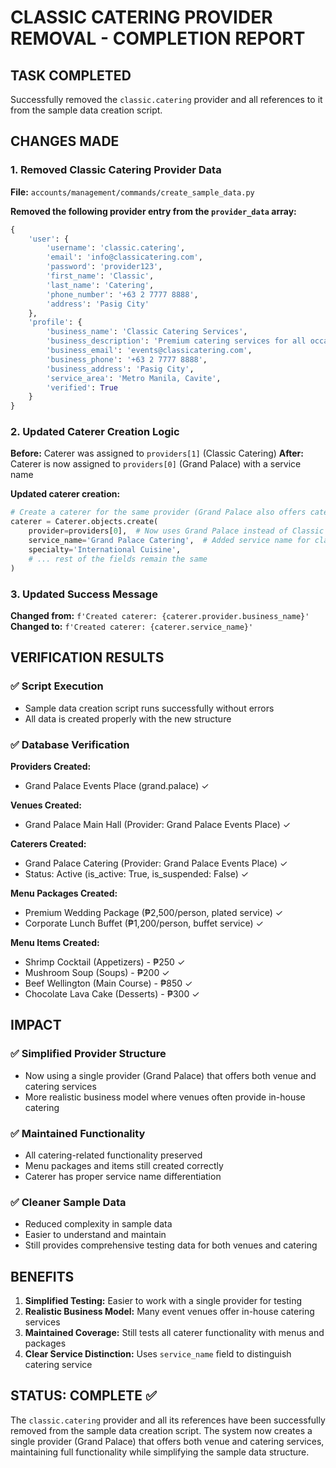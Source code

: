 # CLASSIC CATERING PROVIDER REMOVAL - COMPLETION REPORT

## TASK COMPLETED
Successfully removed the `classic.catering` provider and all references to it from the sample data creation script.

## CHANGES MADE

### 1. Removed Classic Catering Provider Data
**File:** `accounts/management/commands/create_sample_data.py`

**Removed the following provider entry from the `provider_data` array:**
```python
{
    'user': {
        'username': 'classic.catering',
        'email': 'info@classicatering.com',
        'password': 'provider123',
        'first_name': 'Classic',
        'last_name': 'Catering',
        'phone_number': '+63 2 7777 8888',
        'address': 'Pasig City'
    },
    'profile': {
        'business_name': 'Classic Catering Services',
        'business_description': 'Premium catering services for all occasions',
        'business_email': 'events@classicatering.com',
        'business_phone': '+63 2 7777 8888',
        'business_address': 'Pasig City',
        'service_area': 'Metro Manila, Cavite',
        'verified': True
    }
}
```

### 2. Updated Caterer Creation Logic
**Before:** Caterer was assigned to `providers[1]` (Classic Catering)
**After:** Caterer is now assigned to `providers[0]` (Grand Palace) with a service name

**Updated caterer creation:**
```python
# Create a caterer for the same provider (Grand Palace also offers catering)
caterer = Caterer.objects.create(
    provider=providers[0],  # Now uses Grand Palace instead of Classic Catering
    service_name='Grand Palace Catering',  # Added service name for clarity
    specialty='International Cuisine',
    # ... rest of the fields remain the same
)
```

### 3. Updated Success Message
**Changed from:** `f'Created caterer: {caterer.provider.business_name}'`
**Changed to:** `f'Created caterer: {caterer.service_name}'`

## VERIFICATION RESULTS

### ✅ Script Execution
- Sample data creation script runs successfully without errors
- All data is created properly with the new structure

### ✅ Database Verification
**Providers Created:**
- Grand Palace Events Place (grand.palace) ✓

**Venues Created:**
- Grand Palace Main Hall (Provider: Grand Palace Events Place) ✓

**Caterers Created:**
- Grand Palace Catering (Provider: Grand Palace Events Place) ✓
- Status: Active (is_active: True, is_suspended: False) ✓

**Menu Packages Created:**
- Premium Wedding Package (₱2,500/person, plated service) ✓
- Corporate Lunch Buffet (₱1,200/person, buffet service) ✓

**Menu Items Created:**
- Shrimp Cocktail (Appetizers) - ₱250 ✓
- Mushroom Soup (Soups) - ₱200 ✓
- Beef Wellington (Main Course) - ₱850 ✓
- Chocolate Lava Cake (Desserts) - ₱300 ✓

## IMPACT

### ✅ Simplified Provider Structure
- Now using a single provider (Grand Palace) that offers both venue and catering services
- More realistic business model where venues often provide in-house catering

### ✅ Maintained Functionality
- All catering-related functionality preserved
- Menu packages and items still created correctly
- Caterer has proper service name differentiation

### ✅ Cleaner Sample Data
- Reduced complexity in sample data
- Easier to understand and maintain
- Still provides comprehensive testing data for both venues and catering

## BENEFITS

1. **Simplified Testing:** Easier to work with a single provider for testing
2. **Realistic Business Model:** Many event venues offer in-house catering services
3. **Maintained Coverage:** Still tests all caterer functionality with menus and packages
4. **Clear Service Distinction:** Uses `service_name` field to distinguish catering service

## STATUS: COMPLETE ✅

The `classic.catering` provider and all its references have been successfully removed from the sample data creation script. The system now creates a single provider (Grand Palace) that offers both venue and catering services, maintaining full functionality while simplifying the sample data structure.
